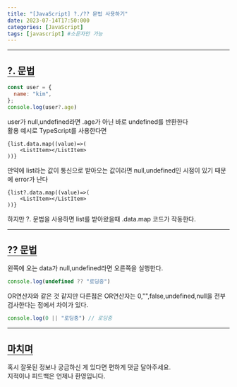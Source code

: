 ```yaml
---
title: "[JavaScript] ?./?? 문법 사용하기"
date: 2023-07-14T17:50:000
categories: [JavaScript]
tags: [javascript] #소문자만 가능
---
```


---

## <b style="border-bottom:2px solid gray" class="h2">?. 문법</b>

```js
const user = {
  name: "kim",
};
console.log(user?.age)
```
user가 null,undefined라면 .age가 아닌 바로 undefined를 반환한다<br/>
활용 예시로 TypeScript를 사용한다면

```tsx
{list.data.map((value)=>(
    <ListItem></ListItem>
))}
```

만약에 list라는 값이 통신으로 받아오는 값이라면 null,undefined인 시점이 있기 때문에 error가 난다

```tsx
{list?.data.map((value)=>(
    <ListItem></ListItem>
))}
```
하지만 ?. 문법을 사용하면 list를 받아왔을때 .data.map 코드가 작동한다.

***

## <b style="border-bottom:2px solid gray" class="h2">?? 문법</b>

왼쪽에 오는 data가 null,undefined라면 오른쪽을 실행한다.

```js
console.log(undefined ?? "로딩중")
```

OR연산자와 같은 것 같지만 다른점은 OR연산자는 0,"",false,undefined,null을 전부 검사한다는 점에서 차이가 있다.

```js
console.log(0 || "로딩중") // 로딩중
```

---

## <b style="border-bottom:2px solid gray"><b>마치며</b></b>

<P>혹시 잘못된 정보나 궁금하신 게 있다면 편하게 댓글 달아주세요.<br/>
지적이나 피드백은 언제나 환영입니다.</p>
